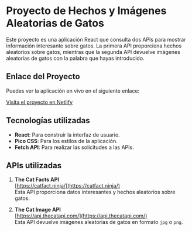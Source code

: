 # Proyecto de Hechos y Imágenes Aleatorias de Gatos

Este proyecto es una aplicación React que consulta dos APIs para mostrar información interesante sobre gatos. La primera API proporciona hechos aleatorios sobre gatos, mientras que la segunda API devuelve imágenes aleatorias de gatos con la palabra que hayas introducido.


## Enlace del Proyecto

Puedes ver la aplicación en vivo en el siguiente enlace:

[Visita el proyecto en Netlify](https://cat-api-cjpoves.netlify.app/)

## Tecnologías utilizadas

- **React**: Para construir la interfaz de usuario.
- **Pico CSS**: Para los estilos de la aplicación.
- **Fetch API**: Para realizar las solicitudes a las APIs.

## APIs utilizadas

1. **The Cat Facts API**  
   [https://catfact.ninja/](https://catfact.ninja/)  
   Esta API proporciona datos interesantes y hechos aleatorios sobre gatos.

2. **The Cat Image API**  
   [https://api.thecatapi.com/](https://api.thecatapi.com/)  
   Esta API devuelve imágenes aleatorias de gatos en formato `jpg` o `png`.

